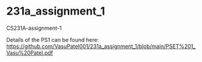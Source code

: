 # 231a_assignment_1
CS231A-assignment-1

Details of the PS1 can be found here: https://github.com/VasuPatel001/231a_assignment_1/blob/main/PSET%201_Vasu%20Patel.pdf
